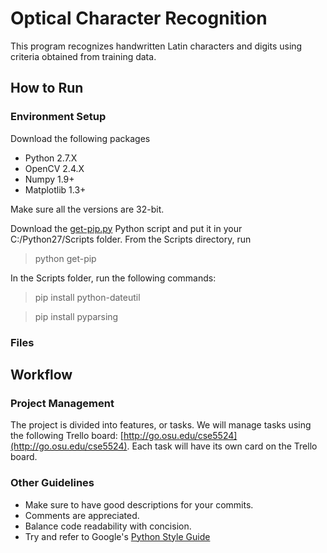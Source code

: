 # Optical Character Recognition

This program recognizes handwritten Latin characters and digits using criteria obtained from training data.

## How to Run

### Environment Setup
Download the following packages
- Python 2.7.X
- OpenCV 2.4.X
- Numpy 1.9+
- Matplotlib 1.3+

Make sure all the versions are 32-bit.

Download the [get-pip.py](https://bootstrap.pypa.io/get-pip.py) Python script and put it in your C:/Python27/Scripts folder. From the Scripts directory, run
> python get-pip

In the Scripts folder, run the following commands:
> pip install python-dateutil

> pip install pyparsing

### Files


## Workflow

### Project Management
The project is divided into features, or tasks. We will manage tasks using the following Trello board: [http://go.osu.edu/cse5524](http://go.osu.edu/cse5524). Each task will have its own card on the Trello board. 

### Other Guidelines
- Make sure to have good descriptions for your commits. 
- Comments are appreciated.
- Balance code readability with concision.
- Try and refer to Google's [Python Style Guide](https://google.github.io/styleguide/pyguide.html#Comments)

